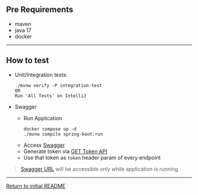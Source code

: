 ## Pre Requirements
- maven
- java 17
- docker
---
## How to test

- Unit/Integration tests:
    ```
    ./mvnw verify -P integration-test
    OR
    Run 'All Tests' on IntelliJ
    ```
- Swagger
  
  - Run Application 
      ```
      docker compose up -d
      ./mvnw compile spring-boot:run
      ```
  - Access [Swagger](http://localhost:8080/swagger-ui/index.html)
  - Generate token via [GET Token API](http://localhost:8080/swagger-ui/index.html#/admin-controller/getToken)
  - Use that token as `token` header param of every endpoint

> [Swagger URL](http://localhost:8080/swagger-ui/index.html) will be accessible only while application is running

---

[Return to initial README](README.md)